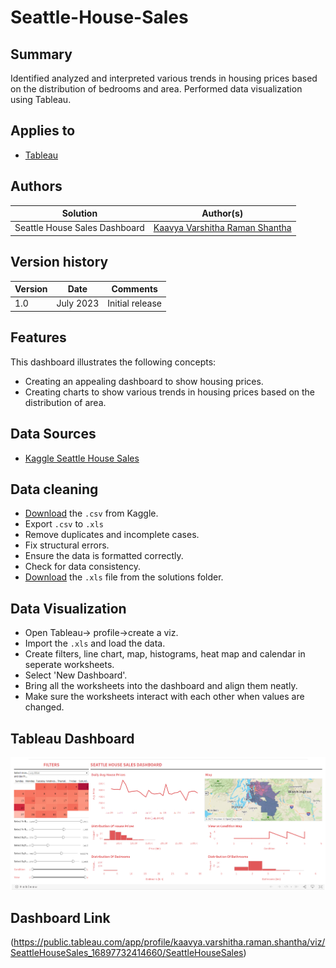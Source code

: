 # Seattle-House-Sales

## Summary

Identified analyzed and interpreted various trends in housing prices based on the distribution of bedrooms and area. Performed data visualization using Tableau. 

## Applies to

* [Tableau](https://public.tableau.com/app/discover)

## Authors

Solution|Author(s)
--------|---------
Seattle House Sales Dashboard | [Kaavya Varshitha Raman Shantha](https://github.com/KaavyaVarshitha) 
## Version history

Version|Date|Comments
-------|----|--------
1.0|July 2023|Initial release


## Features

This dashboard illustrates the following concepts:

* Creating an appealing dashboard to show housing prices.
* Creating charts to show various trends in housing prices based on the distribution of area.

## Data Sources
 
* [Kaggle Seattle House Sales](https://www.kaggle.com/datasets/sameersmahajan/seattle-house-sales-prices)

## Data cleaning

* [Download](https://www.kaggle.com/datasets/sameersmahajan/seattle-house-sales-prices) the `.csv` from Kaggle.
* Export `.csv` to `.xls`
* Remove duplicates and incomplete cases.
* Fix structural errors.
* Ensure the data is formatted correctly.
* Check for data consistency.
* [Download](https://github.com/pnp/powerapps-samples/blob/main/samples/Timesheet/solution/WeeklyTimesheet.msapp) the `.xls` file from the solutions folder.

## Data Visualization

* Open Tableau-> profile->create a viz.
* Import the `.xls` and load the data.
* Create filters, line chart, map, histograms, heat map and calendar in seperate worksheets.
* Select 'New Dashboard'.
* Bring all the worksheets into the dashboard and align them neatly.
* Make sure the worksheets interact with each other when values are changed.
## Tableau Dashboard  
![Tableau Dashboard](https://github.com/KaavyaVarshitha/Seattle-House-Sales/blob/main/Seattle%20house%20sales%20dashboard.png)

## Dashboard Link
(https://public.tableau.com/app/profile/kaavya.varshitha.raman.shantha/viz/SeattleHouseSales_16897732414660/SeattleHouseSales)
